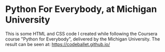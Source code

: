# Python For Everybody, at Michigan University
This is some HTML and CSS code I created while following the Coursera course "Python for Everybody", delivered by the Michigan University.
The result can be seen at:
https://codeballet.github.io/
